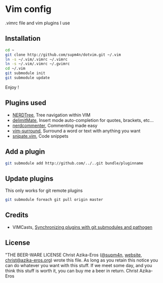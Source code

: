 # Vim config 

.vimrc file and vim plugins I use

## Installation

```bash
cd ~
git clone http://github.com/supm4n/dotvim.git ~/.vim
ln -s ~/.vim/.vimrc ~/.vimrc
ln -s ~/.vim/.vimrc ~/.gvimrc
cd ~/.vim
git submodule init
git submodule update
```

Enjoy !

## Plugins used

* [NERDTree](https://github.com/scrooloose/nerdtree.git), Tree navigation within VIM
* [delimitMate](https://github.com/Raimondi/delimitMate), Insert mode auto-completion for quotes, brackets, etc...
* [nerdcommenter](https://github.com/ddollar/nerdcommenter), Commenting made easy
* [vim-surround](https://github.com/tpope/vim-surround.git), Surround a word or text with anything you want
* [snipate.vim](https://github.com/msanders/snipmate.vim.git), Code snippets

## Add a plugin

```bash
git submodule add http://github.com/../..git bundle/pluginname
```

## Update plugins
This only works for git remote plugins

```bash
git submodule foreach git pull origin master
```

## Credits

* VIMCasts, [Synchronizing plugins with git submodules and pathogen](http://vimcasts.org/episodes/synchronizing-plugins-with-git-submodules-and-pathogen/)

## License

"THE BEER-WARE LICENSE
Christ Azika-Eros ([@supm4n](http://twitter.com/supm4n), 
[website](http://christ.azika-eros.org), christ@azika-eros.org) wrote this file. 
As long as you retain this notice you can do whatever you want with this stuff. 
If we meet some day, and you think this stuff is worth it, you can buy me a beer 
in return. Christ Azika-Eros
